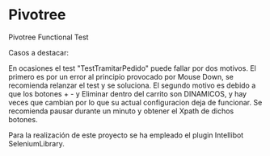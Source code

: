 # Pivotree
Pivotree Functional Test

Casos a destacar:

En ocasiones el test "TestTramitarPedido" puede fallar por dos motivos. El primero es por un error al principio provocado por Mouse Down, se recomienda relanzar el test y se soluciona. El segundo motivo es debido a que los botones + - y Eliminar dentro del carrito son DINAMICOS, y hay veces que cambian por lo que su actual configuracion deja de funcionar. Se recomienda pausar durante un minuto y obtener el Xpath de dichos botones.

Para la realización de este proyecto se ha empleado el plugin Intellibot SeleniumLibrary.
